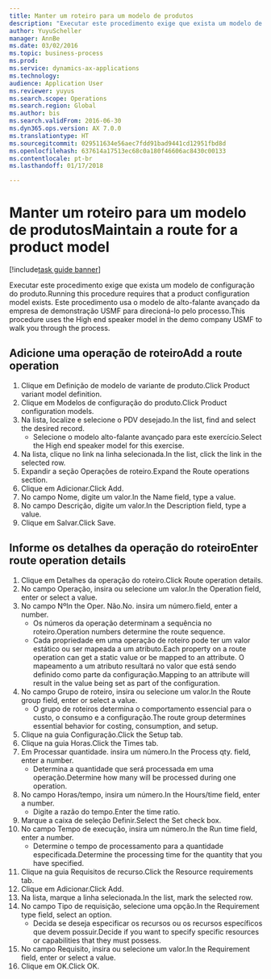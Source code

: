 ```yaml
--- 
title: Manter um roteiro para um modelo de produtos
description: "Executar este procedimento exige que exista um modelo de configuração do produto."
author: YuyuScheller
manager: AnnBe
ms.date: 03/02/2016
ms.topic: business-process
ms.prod: 
ms.service: dynamics-ax-applications
ms.technology: 
audience: Application User
ms.reviewer: yuyus
ms.search.scope: Operations
ms.search.region: Global
ms.author: bis
ms.search.validFrom: 2016-06-30
ms.dyn365.ops.version: AX 7.0.0
ms.translationtype: HT
ms.sourcegitcommit: 029511634e56aec7fdd91bad9441cd12951fbd8d
ms.openlocfilehash: 637614a17513ec68c0a180f46606ac8430c00133
ms.contentlocale: pt-br
ms.lasthandoff: 01/17/2018

---
```

# <a name="maintain-a-route-for-a-product-model"></a><span data-ttu-id="57597-103">Manter um roteiro para um modelo de produtos</span><span class="sxs-lookup"><span data-stu-id="57597-103">Maintain a route for a product model</span></span>

[!include[task guide banner](../../includes/task-guide-banner.md)]

<span data-ttu-id="57597-104">Executar este procedimento exige que exista um modelo de configuração do produto.</span><span class="sxs-lookup"><span data-stu-id="57597-104">Running this procedure requires that a product configuration model exists.</span></span> <span data-ttu-id="57597-105">Este procedimento usa o modelo de alto-falante avançado da empresa de demonstração USMF para direcioná-lo pelo processo.</span><span class="sxs-lookup"><span data-stu-id="57597-105">This procedure uses the High end speaker model in the demo company USMF to walk you through the process.</span></span>


## <a name="add-a-route-operation"></a><span data-ttu-id="57597-106">Adicione uma operação de roteiro</span><span class="sxs-lookup"><span data-stu-id="57597-106">Add a route operation</span></span>
1. <span data-ttu-id="57597-107">Clique em Definição de modelo de variante de produto.</span><span class="sxs-lookup"><span data-stu-id="57597-107">Click Product variant model definition.</span></span>
2. <span data-ttu-id="57597-108">Clique em Modelos de configuração do produto.</span><span class="sxs-lookup"><span data-stu-id="57597-108">Click Product configuration models.</span></span>
3. <span data-ttu-id="57597-109">Na lista, localize e selecione o PDV desejado.</span><span class="sxs-lookup"><span data-stu-id="57597-109">In the list, find and select the desired record.</span></span>
    * <span data-ttu-id="57597-110">Selecione o modelo alto-falante avançado para este exercício.</span><span class="sxs-lookup"><span data-stu-id="57597-110">Select the High end speaker model for this exercise.</span></span>  
4. <span data-ttu-id="57597-111">Na lista, clique no link na linha selecionada.</span><span class="sxs-lookup"><span data-stu-id="57597-111">In the list, click the link in the selected row.</span></span>
5. <span data-ttu-id="57597-112">Expandir a seção Operações de roteiro.</span><span class="sxs-lookup"><span data-stu-id="57597-112">Expand the Route operations section.</span></span>
6. <span data-ttu-id="57597-113">Clique em Adicionar.</span><span class="sxs-lookup"><span data-stu-id="57597-113">Click Add.</span></span>
7. <span data-ttu-id="57597-114">No campo Nome, digite um valor.</span><span class="sxs-lookup"><span data-stu-id="57597-114">In the Name field, type a value.</span></span>
8. <span data-ttu-id="57597-115">No campo Descrição, digite um valor.</span><span class="sxs-lookup"><span data-stu-id="57597-115">In the Description field, type a value.</span></span>
9. <span data-ttu-id="57597-116">Clique em Salvar.</span><span class="sxs-lookup"><span data-stu-id="57597-116">Click Save.</span></span>

## <a name="enter-route-operation-details"></a><span data-ttu-id="57597-117">Informe os detalhes da operação do roteiro</span><span class="sxs-lookup"><span data-stu-id="57597-117">Enter route operation details</span></span>
1. <span data-ttu-id="57597-118">Clique em Detalhes da operação do roteiro.</span><span class="sxs-lookup"><span data-stu-id="57597-118">Click Route operation details.</span></span>
2. <span data-ttu-id="57597-119">No campo Operação, insira ou selecione um valor.</span><span class="sxs-lookup"><span data-stu-id="57597-119">In the Operation field, enter or select a value.</span></span>
3. <span data-ttu-id="57597-120">No campo Nº</span><span class="sxs-lookup"><span data-stu-id="57597-120">In the Oper.</span></span> <span data-ttu-id="57597-121">Não.</span><span class="sxs-lookup"><span data-stu-id="57597-121">No.</span></span> <span data-ttu-id="57597-122">insira um número.</span><span class="sxs-lookup"><span data-stu-id="57597-122">field, enter a number.</span></span>
    * <span data-ttu-id="57597-123">Os números da operação determinam a sequência no roteiro.</span><span class="sxs-lookup"><span data-stu-id="57597-123">Operation numbers determine the route sequence.</span></span>  
    * <span data-ttu-id="57597-124">Cada propriedade em uma operação de roteiro pode ter um valor estático ou ser mapeada a um atributo.</span><span class="sxs-lookup"><span data-stu-id="57597-124">Each property on a route operation can get a static value or be mapped to an attribute.</span></span> <span data-ttu-id="57597-125">O mapeamento a um atributo resultará no valor que está sendo definido como parte da configuração.</span><span class="sxs-lookup"><span data-stu-id="57597-125">Mapping to an attribute will result in the value being set as part of the configuration.</span></span>  
4. <span data-ttu-id="57597-126">No campo Grupo de roteiro, insira ou selecione um valor.</span><span class="sxs-lookup"><span data-stu-id="57597-126">In the Route group field, enter or select a value.</span></span>
    * <span data-ttu-id="57597-127">O grupo de roteiros determina o comportamento essencial para o custo, o consumo e a configuração.</span><span class="sxs-lookup"><span data-stu-id="57597-127">The route group determines essential behavior for costing, consumption, and setup.</span></span>  
5. <span data-ttu-id="57597-128">Clique na guia Configuração.</span><span class="sxs-lookup"><span data-stu-id="57597-128">Click the Setup tab.</span></span>
6. <span data-ttu-id="57597-129">Clique na guia Horas.</span><span class="sxs-lookup"><span data-stu-id="57597-129">Click the Times tab.</span></span>
7. <span data-ttu-id="57597-130">Em Processar quantidade. insira um número.</span><span class="sxs-lookup"><span data-stu-id="57597-130">In the Process qty. field, enter a number.</span></span>
    * <span data-ttu-id="57597-131">Determina a quantidade que será processada em uma operação.</span><span class="sxs-lookup"><span data-stu-id="57597-131">Determine how many will be processed during one operation.</span></span>  
8. <span data-ttu-id="57597-132">No campo Horas/tempo, insira um número.</span><span class="sxs-lookup"><span data-stu-id="57597-132">In the Hours/time field, enter a number.</span></span>
    * <span data-ttu-id="57597-133">Digite a razão do tempo.</span><span class="sxs-lookup"><span data-stu-id="57597-133">Enter the time ratio.</span></span>  
9. <span data-ttu-id="57597-134">Marque a caixa de seleção Definir.</span><span class="sxs-lookup"><span data-stu-id="57597-134">Select the Set check box.</span></span>
10. <span data-ttu-id="57597-135">No campo Tempo de execução, insira um número.</span><span class="sxs-lookup"><span data-stu-id="57597-135">In the Run time field, enter a number.</span></span>
    * <span data-ttu-id="57597-136">Determine o tempo de processamento para a quantidade especificada.</span><span class="sxs-lookup"><span data-stu-id="57597-136">Determine the processing time for the quantity that you have specified.</span></span>  
11. <span data-ttu-id="57597-137">Clique na guia Requisitos de recurso.</span><span class="sxs-lookup"><span data-stu-id="57597-137">Click the Resource requirements tab.</span></span>
12. <span data-ttu-id="57597-138">Clique em Adicionar.</span><span class="sxs-lookup"><span data-stu-id="57597-138">Click Add.</span></span>
13. <span data-ttu-id="57597-139">Na lista, marque a linha selecionada.</span><span class="sxs-lookup"><span data-stu-id="57597-139">In the list, mark the selected row.</span></span>
14. <span data-ttu-id="57597-140">No campo Tipo de requisição, selecione uma opção.</span><span class="sxs-lookup"><span data-stu-id="57597-140">In the Requirement type field, select an option.</span></span>
    * <span data-ttu-id="57597-141">Decida se deseja especificar os recursos ou os recursos específicos que devem possuir.</span><span class="sxs-lookup"><span data-stu-id="57597-141">Decide if you want to specify specific resources or capabilities that they must possess.</span></span>  
15. <span data-ttu-id="57597-142">No campo Requisito, insira ou selecione um valor.</span><span class="sxs-lookup"><span data-stu-id="57597-142">In the Requirement field, enter or select a value.</span></span>
16. <span data-ttu-id="57597-143">Clique em OK.</span><span class="sxs-lookup"><span data-stu-id="57597-143">Click OK.</span></span>


